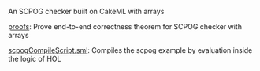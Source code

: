 An SCPOG checker built on CakeML with arrays

[proofs](proofs):
Prove end-to-end correctness theorem for SCPOG checker with arrays

[scpogCompileScript.sml](scpogCompileScript.sml):
Compiles the scpog example by evaluation inside the logic of HOL
